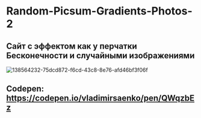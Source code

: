 # Random-Picsum-Gradients-Photos-2
 
## Сайт с эффектом как у перчатки Бесконечности и случайными изображениями

![138564232-75dcd872-f6cd-43c8-8e76-afd46bf3f06f](https://user-images.githubusercontent.com/56477695/149309514-21aab3bc-1bbc-4f94-9f99-9430bb10cc91.jpg)

## Codepen: https://codepen.io/vladimirsaenko/pen/QWqzbEz
